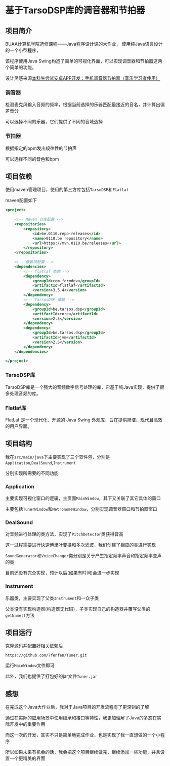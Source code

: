 # 基于TarsoDSP库的调音器和节拍器

## 项目简介
BUAA计算机学院选修课程——Java程序设计课的大作业， 使用纯Java语言设计的一个小型程序，

该程序使用Java Swing构造了简单的可视化界面，可以实现调音器和节拍器这两个简单的功能。

设计灵感来源[本科生尝试安卓APP开发：手机调音器节拍器（音乐学习者使用）](https://blog.csdn.net/LK_muchen/article/details/128649838)

### 调音器

检测麦克风输入音频的频率，根据当前选择的乐器匹配最接近的音名，并计算出偏差音分

可以选择不同的乐器，它们提供了不同的音域选择

### 节拍器

根据指定的bpm发出规律性的节拍声

可以选择不同的音色和bpm

## 项目依赖

使用maven管理项目，使用的第三方库包括`TarsoDSP`和`Flatlaf`

maven配置如下
```Xml
<project>
    
    <!-- Maven 仓库配置 -->
    <repositories>
        <repository>
            <id>be.0110.repo-releases</id>
            <name>0110.be repository</name>
            <url>https://mvn.0110.be/releases</url>
        </repository>
    </repositories>
    
    <!-- 依赖项配置 -->
    <dependencies>
        <!-- flatlaf 依赖 -->
        <dependency>
            <groupId>com.formdev</groupId>
            <artifactId>flatlaf</artifactId>
            <version>3.5.4</version>
        </dependency>
        <!-- TarsosDSP 依赖 -->
        <dependency>
            <groupId>be.tarsos.dsp</groupId>
            <artifactId>core</artifactId>
            <version>2.5</version>
        </dependency>
        <dependency>
            <groupId>be.tarsos.dsp</groupId>
            <artifactId>jvm</artifactId>
            <version>2.5</version>
        </dependency>
    </dependencies>
    
</project>
```

### TarsoDSP库

TarsoDSP库是一个强大的音频数字信号处理的库，它基于纯Java实现，提供了很多处理音频的库。

### Flatlaf库

FlatLaf 是一个现代化、开源的 Java Swing 外观库，旨在提供简洁、现代且高效的用户界面。

## 项目结构

我在`src/main/java`下主要实现了三个软件包，分别是`Application`,`DealSound`,`Instrument`

分别实现所需要的不同功能

### Application

主要实现可视化窗口的逻辑，主页面`MainWindow`，其下又关联了其它具体的窗口

主要包括`TunerWindow`和`MetronomeWindow`，分别实现调音器窗口和节拍器窗口

### DealSound

对音频进行处理的类方法，实现了`PitchDetector`类获得音高

这一过程需要进行快速傅里叶变换和多次滤波，我们创建了相应的类进行实现

`SoundGenerator`和`VoiceChanger`类分别是关于产生指定频率声音和指定频率变声的类

目前还没有完全实现，预计以后(如果有时间)会进一步实现

### Instrument

乐器类，主要实现了父类`Instrument`和一众子类

父类没有实现构造器(构造器无代码)，子类实现自己的构造器并覆写父类的`getName()`方法

## 项目运行

克隆源码并配置好相关依赖后
```shell
https://github.com/7fenfen/Tuner.git
```
运行`MainWindow`文件即可

此外，我们也提供了打包好的jar文件`Tuner.jar`

## 感想

在完成这个Java大作业后，我对于Java项目的开发流程有了更深刻的了解

通过在实际的应用场景中使用继承和接口等特性，我更加理解了Java的多态在实际开发中的重要作用

而这一次的开发，其实不只是简单地完成作业，也是实现了我一直想做的一个小程序

所以如果未来有机会的话，我会把这个项目继续做完，继续添加一些功能，并且设置一个更精美的界面